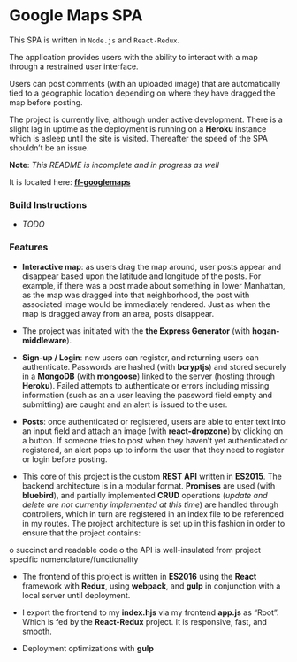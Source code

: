 
# Google Maps SPA

This SPA is written in ```Node.js``` and ```React-Redux```.

The application provides users with the ability to interact with a map through a restrained user interface. 

Users can post comments (with an uploaded image) that are automatically tied to a geographic location depending on where they have dragged the map before posting.

The project is currently live, although under active development. There is a slight lag in uptime as the deployment is running on a **Heroku** instance which is asleep until the site is visited. Thereafter the speed of the SPA shouldn’t be an issue.

**Note**: *This README is incomplete and in progress as well*

It is located here: [**ff-googlemaps**](https://ff-googlemaps.herokuapp.com/)

### Build Instructions

- *TODO*

### Features

- **Interactive map**: as users drag the map around, user posts appear and disappear based upon the latitude and longitude of the posts. For example, if there was a post made about something in lower Manhattan, as the map was dragged into that neighborhood, the post with associated image would be immediately rendered. Just as when the map is dragged away from an area, posts disappear.

- The project was initiated with the **the Express Generator** (with **hogan-middleware**).

- **Sign-up / Login**: new users can register, and returning users can authenticate.  Passwords are hashed (with **bcryptjs**) and stored securely in a **MongoDB** (with  **mongoose**) linked to the server (hosting through **Heroku**). Failed attempts to authenticate or errors including missing information (such as an a user leaving the password field empty and submitting) are caught and an alert is issued to the user.

- **Posts**: once authenticated or registered, users are able to enter text into an input field and attach an image (with **react-dropzone**) by clicking on a button. If someone tries to post when they haven’t yet authenticated or registered, an alert pops up to inform the user that they need to register or login before posting.

- This core of this project is the custom **REST API** written in **ES2015**. The backend architecture is in a modular format. **Promises** are used (with **bluebird**), and partially implemented **CRUD** operations (*update and delete are not currently implemented at this time*) are handled through controllers, which in turn are registered in an index file to be referenced in my routes. The project architecture is set up in this fashion in order to ensure that the project contains:

o succinct and readable code
o the API is well-insulated from project specific nomenclature/functionality

- The frontend of this project is written in **ES2016** using the **React** framework with **Redux**, using **webpack**, and **gulp** in conjunction with a local server until deployment.

- I export the frontend to my **index.hjs** via my frontend **app.js** as “Root”. Which is fed by the **React-Redux** project. It is responsive, fast, and smooth.

- Deployment optimizations with **gulp**




